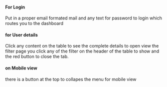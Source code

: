 <h4>For Login</h4>
Put in a proper email formated mail and any text for password to login which routes you to the dashboard

<h4>for User details </h4>
Click any content on the table to see the complete details 
to open view the filter page you click any of the filter on 
the header of the table to show and the red button to close the tab.

<h4>on Mobile view</h4>
there is a button at the top to collapes the menu for mobile view
